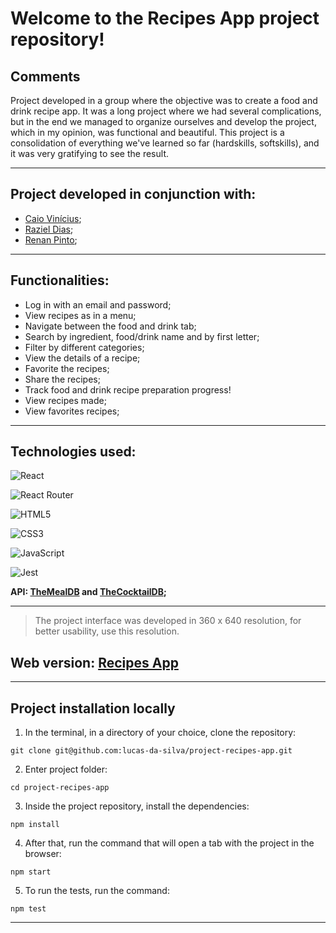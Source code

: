 # Welcome to the Recipes App project repository!

## Comments

Project developed in a group where the objective was to create a food and drink recipe app. It was a long project where we had several complications, but in the end we managed to organize ourselves and develop the project, which in my opinion, was functional and beautiful. This project is a consolidation of everything we've learned so far (hardskills, softskills), and it was very gratifying to see the result.

---

## Project developed in conjunction with:
- [Caio Vinícius](https://github.com/cvsf91);
- [Raziel Dias](https://github.com/Raziel-rgp);
- [Renan Pinto](https://github.com/Renan-Pint0);

---

## Functionalities:

- Log in with an email and password;
- View recipes as in a menu;
- Navigate between the food and drink tab;
- Search by ingredient, food/drink name and by first letter;
- Filter by different categories;
- View the details of a recipe;
- Favorite the recipes;
- Share the recipes;
- Track food and drink recipe preparation progress!
- View recipes made;
- View favorites recipes;

---

## Technologies used:

![React](https://img.shields.io/badge/react-%2320232a.svg?style=for-the-badge&logo=react&logoColor=%2361DAFB)

![React Router](https://img.shields.io/badge/React_Router-CA4245?style=for-the-badge&logo=react-router&logoColor=white)

![HTML5](https://img.shields.io/badge/html5-%23E34F26.svg?style=for-the-badge&logo=html5&logoColor=white)

![CSS3](https://img.shields.io/badge/css3-%231572B6.svg?style=for-the-badge&logo=css3&logoColor=white)

![JavaScript](https://img.shields.io/badge/javascript-%23323330.svg?style=for-the-badge&logo=javascript&logoColor=%23F7DF1E)

![Jest](https://img.shields.io/badge/-jest-%23C21325?style=for-the-badge&logo=jest&logoColor=white) 

<strong> API: [TheMealDB](https://www.themealdb.com/api.php) and [TheCocktailDB](https://www.thecocktaildb.com/api.php); </strong>


---

> The project interface was developed in 360 x 640 resolution, for better usability, use this resolution.

## Web version: [Recipes App](https://lucas-da-silva.github.io/project-recipes-app/)

---

## Project installation locally

1. In the terminal, in a directory of your choice, clone the repository:

```
git clone git@github.com:lucas-da-silva/project-recipes-app.git
```

2. Enter project folder:

```
cd project-recipes-app
```

3. Inside the project repository, install the dependencies:

```
npm install
```

4. After that, run the command that will open a tab with the project in the browser:

```
npm start
```

5. To run the tests, run the command:

```
npm test
```

---
